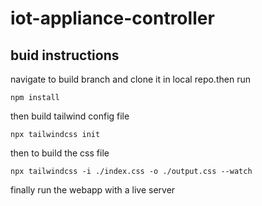 # iot-appliance-controller
## buid instructions
navigate to build branch and clone it in local repo.then run
  
```npm install```

then build tailwind config file

```npx tailwindcss init```

then to build the css file

```npx tailwindcss -i ./index.css -o ./output.css --watch```

finally run the webapp with a live server
